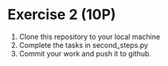 # Exercise 2 (10P)

1. Clone this repository to your local machine
2. Complete the tasks in second_steps.py
3. Commit your work and push it to github.
